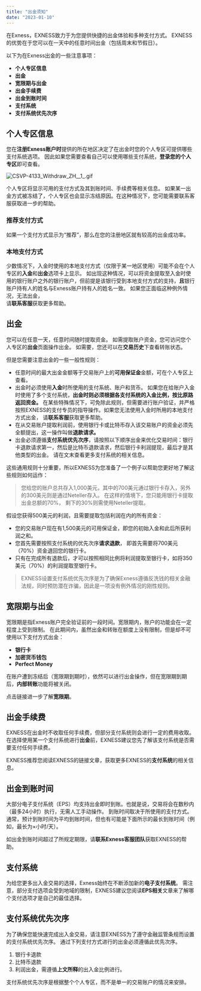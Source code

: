 ```yaml
---
title: "出金须知"
date: "2023-01-10"
---
```


在Exness，EXNESS致力于为您提供快捷的出金体验和多种支付方式。 EXNESS的优势在于您可以在一天中的任意时间出金（包括周末和节假日）。

以下为在Exness出金的一些注意事项：

- **个人专区信息**
- **出金**
- **宽限期与出金**
- **出金手续费**
- **出金到账时间**
- **支付系统**
- **支付系统优先次序**

## 个人专区信息

您在**注册Exness账户时**提供的所在地区决定了在出金时您的个人专区可提供哪些支付系统选项。 因此如果您需要查看自己可以使用哪些支付系统，**登录您的个人专区**即可查看。

![CSVP-4133_Withdraw_ZH__1_.gif](https://testingcf.jsdelivr.net/gh/jarlin8/OSS@main/exhelp/CSVP-4133_Withdraw_ZH__1_.gif)

个人专区将显示可用的支付方式及其到账时间、手续费等相关信息。 如果某一出金方式被冻结了，个人专区也会显示冻结原因。在这种情况下，您可能需要联系客服获取进一步的帮助。

### **推荐支付方式**

如果一个支付方式显示为“推荐”，那么在您的注册地区就有较高的出金成功率。

### 本地支付方式

少数情况下，入金时使用的本地支付方式（仅限于某一地区使用）可能不会在个人专区的**入金**和**出金**选项卡上显示。 如出现这种情况，可以将资金提取至入金时使用的银行账户之外的银行账户，但前提是该银行受到本地支付方式的支持，**且**银行账户持有人的姓名与Exness账户持有人的姓名一致。 如果您正面临这种例外情况，无法出金，  
请**联系客服**获取更多帮助。

## 出金

您可以在任意一天，任意时间随时提取资金。 如需提取账户资金，您可访问您个人专区的**出金**页面操作出金。 如需要，您还可以在**交易历史**下查看转账状态。

但是您需要注意出金的一些一般性规则：

- 任意时间的最大出金金额等于交易账户上的**可用保证金**金额，可在个人专区上查看。
- 出金时必须使用**入金**时所使用的支付系统、账户和货币。 如果您在给账户入金时使用了多个支付系统，**出金时则必须根据各支付系统的入金比例，按比原路返回资金。** 在某些特殊情况下，可免除此规则，但需要进行账户验证，并严格按照EXNESS的支付专员的指导操作。如果您无法使用入金时所用的本地支付方式出金， 请**联系客服**获取更多帮助。
- 在从交易账户提取利润前，使用银行卡或比特币存入该交易账户的资金必须先全额提出，这一操作叫做**退款请求。**
- 出金必须遵循**支付系统优先次序**，请按照以下顺序出金来优化交易时间：银行卡退款请求第一，然后是比特币退款请求，然后银行卡利润提现，最后才是其他类型的出金。 请在文末查看更多支付系统的相关信息。

这些通用规则十分重要，所以EXNESS为您准备了一个例子以帮助您更好地了解这些规则如何运作：

> 您给您的账户总共存入1,000美元，其中的700美元通过银行卡存入，另外的300美元则是通过Neteller存入。 在这样的情境下，您只能用银行卡提取出金总额的70%， 剩下的30%则需使用Neteller提取。

假设您获得500美元的利润，且需要提取包括利润在内的所有资金：

- 您的交易账户现在有1,500美元的可用保证金，即您的初始入金和此后所获利润之和。
- 您首先需要按照支付系统的优先次序**请求退款**， 即首先需要将700美元（70%）资金退回您的银行卡。
- 只有在完成所有退款后，才可以按照相同比例将利润提取至银行卡，如将350美元（70%）的利润提取至银行卡。

> EXNESS设置支付系统优先次序是为了确保Exness遵循反洗钱的相关金融法规，同时预防潜在诈骗，因此是一项没有例外情况的刚性规则。

## 宽限期与出金

宽限期是指Exness账户完全验证前的一段时间。宽限期内，账户的功能会在一定程度上受到限制。 在此期间内，虽然出金和转账在额度上没有限制，但是却不可使用以下支付方式出金：

- **银行卡**
- **加密货币钱包**
- **Perfect Money**

在账户遭到冻结后（宽限期到期时），依然可以进行出金操作，但在宽限期到期后，**内部转账**功能将被关闭。

点击链接进一步了解**宽限期**。

## 出金手续费

EXNESS在出金时不收取任何手续费，但部分支付系统则会进行一定的费用收取。 在选择使用某一个支付系统进行**出金**前，EXNESS建议您先了解该支付系统是否需要支付任何手续费。

EXNESS推荐您阅读EXNESS的链接文章，获取更多EXNESS的**支付系统**的相关信息。

## 出金到账时间

大部分电子支付系统（EPS）均支持出金即时到账。也就是说，交易将会在数秒内（最多24小时）执行，无需人工手动操作。 到账时间取决于所使用的支付方式。通常，预计到账时间为平均到账时间，但也有可能是下面所示的最长到账时间（例如，最长为×小时/天）。

如出金到账时间超过了所规定期限，请**联系Exness客服团队**获取EXNESS的帮助。

## 支付系统

为给您更多出入金交易的选择，Exness始终在不断添加新的**电子支付系统**。 需注意，部分支付选项会受到地域的限制，EXNESS建议您阅读**EPS相关**文章来了解哪个支付选项才是自己的最佳选择。

## 支付系统优先次序

为了确保您能快速完成出入金交易，请注意EXNESS为了遵守金融监管条规而设置的支付系统优先次序。 通过下列支付方式进行的出金必须遵循此优先次序。

1. 银行卡退款
2. 比特币退款
3. 利润出金，需遵循**上文所释**的出入金比例进行。

支付系统优先次序是根据整个个人专区，而不是单一的交易账户的情况来安排。
